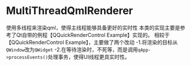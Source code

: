# MultiThreadQmlRenderer
使用多线程来渲染qml，使得主线程能够具备更好的实时性
本类的实现主要是参考了Qt自带的例程【QQuickRenderControl Example】实现的。
相较于【QQuickRenderControl Example】，主要做了两个改动
-1.将渲染的目标从`QWindow`改为`QWidget`
-2.在等待渲染时，不死等，而是调用`qApp->processEvents()`处理事务，使得UI线程更具实时性。